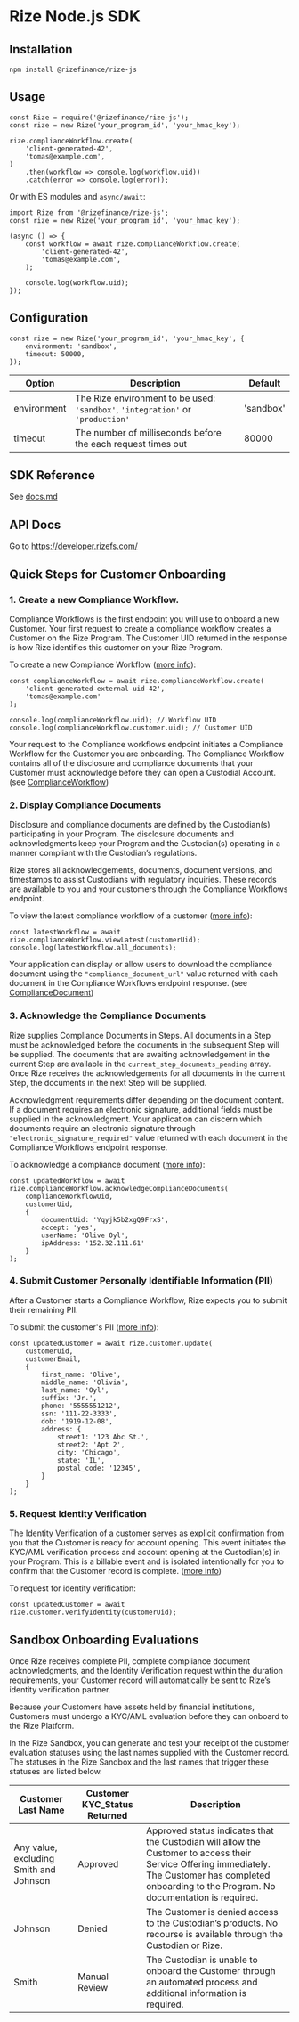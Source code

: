 # Rize Node.js SDK
## Installation
```
npm install @rizefinance/rize-js
```
## Usage
```
const Rize = require('@rizefinance/rize-js');
const rize = new Rize('your_program_id', 'your_hmac_key');

rize.complianceWorkflow.create(
    'client-generated-42',
    'tomas@example.com',
)
    .then(workflow => console.log(workflow.uid))
    .catch(error => console.log(error));
```
Or with ES modules and `async/await`:
```
import Rize from '@rizefinance/rize-js';
const rize = new Rize('your_program_id', 'your_hmac_key');

(async () => {
    const workflow = await rize.complianceWorkflow.create(
        'client-generated-42',
        'tomas@example.com',
    );

    console.log(workflow.uid);
});
```
## Configuration
```
const rize = new Rize('your_program_id', 'your_hmac_key', {
    environment: 'sandbox',
    timeout: 50000,
});
```
| Option        | Description                                                                     | Default  |
| ------------- | --------------------------------------------------------------------------------| -------- |
| environment   | The Rize environment to be used: `'sandbox'`, `'integration'` or `'production'` | 'sandbox'|
| timeout       | The number of milliseconds before the each request times out                    | 80000    |

## SDK Reference
See [docs.md](docs.md)

## API Docs
Go to https://developer.rizefs.com/

## Quick Steps for Customer Onboarding
### 1. Create a new Compliance Workflow.
Compliance Workflows is the first endpoint you will use to onboard a new Customer.
Your first request to create a compliance workflow creates a Customer on the Rize Program.
The Customer UID returned in the response is how Rize identifies this customer on your Rize Program.

To create a new Compliance Workflow ([more info](docs.md#create)):
```
const complianceWorkflow = await rize.complianceWorkflow.create(
    'client-generated-external-uid-42',
    'tomas@example.com'
);

console.log(complianceWorkflow.uid); // Workflow UID
console.log(complianceWorkflow.customer.uid); // Customer UID
```
Your request to the Compliance workflows endpoint initiates a Compliance Workflow for the
Customer you are onboarding. The Compliance Workflow contains all of the disclosure and
compliance documents that your Customer must acknowledge before they can open a Custodial
Account. (see [ComplianceWorkflow](docs.md#complianceworkflow))

### 2. Display Compliance Documents
Disclosure and compliance documents are defined by the Custodian(s) participating in your
Program. The disclosure documents and acknowledgments keep your Program and the
Custodian(s) operating in a manner compliant with the Custodian’s regulations.

Rize stores all acknowledgements, documents, document versions, and timestamps to assist
Custodians with regulatory inquiries. These records are available to you and your customers
through the Compliance Workflows endpoint.

To view the latest compliance workflow of a customer ([more info](docs.md#viewlatest)):
```
const latestWorkflow = await rize.complianceWorkflow.viewLatest(customerUid);
console.log(latestWorkflow.all_documents);
```
Your application can display or allow users to download the compliance document using the 
`"compliance_document_url"` value returned with each document in the Compliance Workflows 
endpoint response. (see [ComplianceDocument](docs.md#compliancedocument))

### 3. Acknowledge the Compliance Documents
Rize supplies Compliance Documents in Steps. All documents in a Step must be acknowledged
before the documents in the subsequent Step will be supplied. The documents that are awaiting
acknowledgement in the current Step are available in the `current_step_documents_pending` array.
Once Rize receives the acknowledgements for all documents in the current Step, the documents in 
the next Step will be supplied.

Acknowledgment requirements differ depending on the document content. If a document
requires an electronic signature, additional fields must be supplied in the acknowledgment.
Your application can discern which documents require an electronic signature through
`"electronic_signature_required"` value returned with each document in the
Compliance Workflows endpoint response.

To acknowledge a compliance document ([more info](docs.md#acknowledgecompliancedocuments)):
```
const updatedWorkflow = await rize.complianceWorkflow.acknowledgeComplianceDocuments(
    complianceWorkflowUid,
    customerUid,
    {
        documentUid: 'Yqyjk5b2xgQ9FrxS',
        accept: 'yes',
        userName: 'Olive Oyl',
        ipAddress: '152.32.111.61'
    }
);
```
### 4. Submit Customer Personally Identifiable Information (PII)
After a Customer starts a Compliance Workflow, Rize expects you to submit their remaining PII.

To submit the customer's PII ([more info](docs.md#update)):
```
const updatedCustomer = await rize.customer.update(
    customerUid,
    customerEmail,
    {
        first_name: 'Olive',
        middle_name: 'Olivia',
        last_name: 'Oyl',
        suffix: 'Jr.',
        phone: '5555551212',
        ssn: '111-22-3333',
        dob: '1919-12-08',
        address: {
            street1: '123 Abc St.',
            street2: 'Apt 2',
            city: 'Chicago',
            state: 'IL',
            postal_code: '12345',
        }
    }
);
```

### 5. Request Identity Verification
The Identity Verification of a customer serves as explicit confirmation from you that the
Customer is ready for account opening. This event initiates the KYC/AML verification process
and account opening at the Custodian(s) in your Program. This is a billable event and is isolated
intentionally for you to confirm that the Customer record is complete. ([more info](docs.md#verifyidentity))

To request for identity verification:
```
const updatedCustomer = await rize.customer.verifyIdentity(customerUid);
```

## Sandbox Onboarding Evaluations
Once Rize receives complete PII, complete compliance document acknowledgments, and the
Identity Verification request within the duration requirements, your Customer record will
automatically be sent to Rize’s identity verification partner.

Because your Customers have assets held by financial institutions, Customers must undergo a
KYC/AML evaluation before they can onboard to the Rize Platform.

In the Rize Sandbox, you can generate and test your receipt of the customer evaluation
statuses using the last names supplied with the Customer record. The statuses in the Rize
Sandbox and the last names that trigger these statuses are listed below.

| Customer Last Name                     | Customer KYC_Status Returned   | Description  |
| -------------------------------------- | -------------------------------| ------------ |
| Any value, excluding Smith and Johnson | Approved                       | Approved status indicates that the Custodian will allow the Customer to access their Service Offering immediately. The Customer has completed onboarding to the Program. No documentation is required. |
| Johnson                                | Denied                         | The Customer is denied access to the Custodian’s products. No recourse is available through the Custodian or Rize.    |
| Smith                                  | Manual Review                  | The Custodian is unable to onboard the Customer through an automated process and additional information is required.